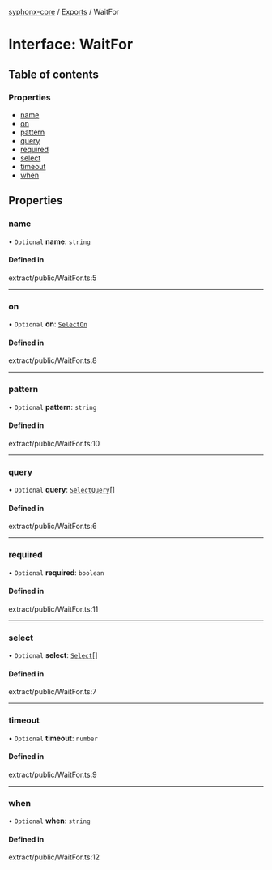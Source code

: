 [syphonx-core](../README.md) / [Exports](../modules.md) / WaitFor

# Interface: WaitFor

## Table of contents

### Properties

- [name](WaitFor.md#name)
- [on](WaitFor.md#on)
- [pattern](WaitFor.md#pattern)
- [query](WaitFor.md#query)
- [required](WaitFor.md#required)
- [select](WaitFor.md#select)
- [timeout](WaitFor.md#timeout)
- [when](WaitFor.md#when)

## Properties

### name

• `Optional` **name**: `string`

#### Defined in

extract/public/WaitFor.ts:5

___

### on

• `Optional` **on**: [`SelectOn`](../modules.md#selecton)

#### Defined in

extract/public/WaitFor.ts:8

___

### pattern

• `Optional` **pattern**: `string`

#### Defined in

extract/public/WaitFor.ts:10

___

### query

• `Optional` **query**: [`SelectQuery`](../modules.md#selectquery)[]

#### Defined in

extract/public/WaitFor.ts:6

___

### required

• `Optional` **required**: `boolean`

#### Defined in

extract/public/WaitFor.ts:11

___

### select

• `Optional` **select**: [`Select`](Select.md)[]

#### Defined in

extract/public/WaitFor.ts:7

___

### timeout

• `Optional` **timeout**: `number`

#### Defined in

extract/public/WaitFor.ts:9

___

### when

• `Optional` **when**: `string`

#### Defined in

extract/public/WaitFor.ts:12
